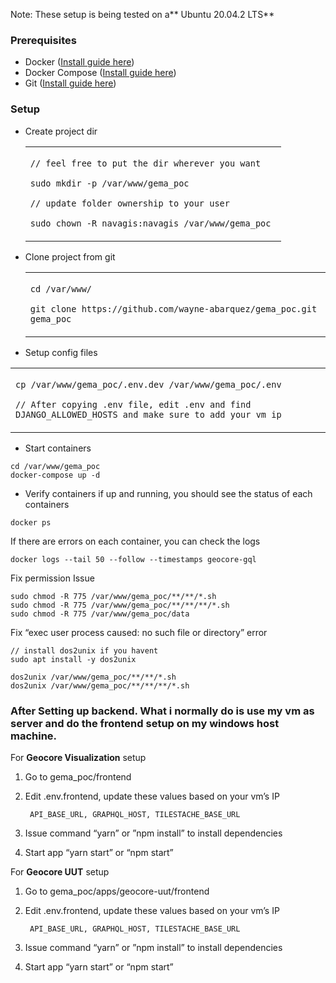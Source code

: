 Note: These setup is being tested on a** Ubuntu 20.04.2 LTS**

### Prerequisites

*   Docker ([Install guide here](https://www.digitalocean.com/community/tutorials/how-to-install-and-use-docker-on-ubuntu-20-04))
*   Docker Compose ([Install guide here](https://www.digitalocean.com/community/tutorials/how-to-install-and-use-docker-compose-on-ubuntu-20-04))
*   Git ([Install guide here](https://www.digitalocean.com/community/tutorials/how-to-install-git-on-ubuntu-20-04))


### Setup

- Create project dir

  <table>
    <tr>
     <td>
      <p>
  <code>// feel free to put the dir wherever you want</code>
  </p>
  <p>
  <code>sudo mkdir -p /var/www/gema_poc</code>
  </p>
  <p>
  <code>// update folder ownership to your user</code>
  <p>
  <code>sudo chown -R navagis:navagis /var/www/gema_poc </code>
     </td>
    </tr>
  </table>



- Clone project from git


  <table>
    <tr>
     <td>
  <p><code>cd /var/www/</code></p>
  <p><code>git clone https://github.com/wayne-abarquez/gema_poc.git gema_poc</code></p>
     </td>
    </tr>
  </table>

- Setup config files

<table>
  <tr>
   <td>
<p><code>cp /var/www/gema_poc/.env.dev /var/www/gema_poc/.env</code></p>
<p><code>// After copying .env file, edit .env and find DJANGO_ALLOWED_HOSTS and make sure to add your vm ip</code></p>
   </td>
  </tr>
</table>

    
- Start containers


```
cd /var/www/gema_poc
docker-compose up -d 
```


- Verify containers if up and running, you should see the status of each containers


```
docker ps
```


If there are errors on each container, you can check the logs


```
docker logs --tail 50 --follow --timestamps geocore-gql
```


 

Fix permission Issue


```
sudo chmod -R 775 /var/www/gema_poc/**/**/*.sh
sudo chmod -R 775 /var/www/gema_poc/**/**/**/*.sh
sudo chmod -R 775 /var/www/gema_poc/data
```


Fix “exec user process caused: no such file or directory” error


```
// install dos2unix if you havent
sudo apt install -y dos2unix 
 
dos2unix /var/www/gema_poc/**/**/*.sh
dos2unix /var/www/gema_poc/**/**/**/*.sh
```



### After Setting up backend. What i normally do is use my vm as server and do the frontend setup on my windows host machine.

  For **Geocore Visualization** setup



1. Go to gema_poc/frontend
2. Edit .env.frontend, update these values based on your vm’s IP

        API_BASE_URL, GRAPHQL_HOST, TILESTACHE_BASE_URL

3. Issue command “yarn” or ”npm install” to install dependencies
4. Start app “yarn start” or “npm start”

  

  For **Geocore UUT** setup



1. Go to gema_poc/apps/geocore-uut/frontend
2. Edit .env.frontend, update these values based on your vm’s IP

        API_BASE_URL, GRAPHQL_HOST, TILESTACHE_BASE_URL

3. Issue command “yarn” or ”npm install” to install dependencies
4. Start app “yarn start” or “npm start”